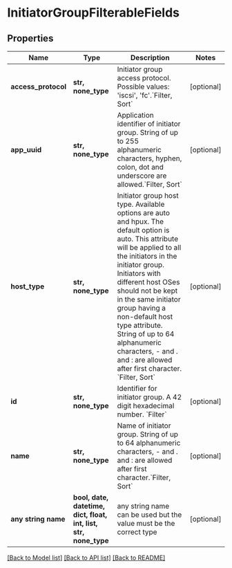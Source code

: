 # InitiatorGroupFilterableFields


## Properties
Name | Type | Description | Notes
------------ | ------------- | ------------- | -------------
**access_protocol** | **str, none_type** | Initiator group access protocol. Possible values: &#39;iscsi&#39;, &#39;fc&#39;.&#x60;Filter, Sort&#x60; | [optional] 
**app_uuid** | **str, none_type** | Application identifier of initiator group. String of up to 255 alphanumeric characters, hyphen, colon, dot and underscore are allowed.&#x60;Filter, Sort&#x60; | [optional] 
**host_type** | **str, none_type** | Initiator group host type. Available options are auto and hpux. The default option is auto. This attribute will be applied to all the initiators in the initiator group. Initiators with different host OSes should not be kept in the same initiator group having a non-default host type attribute. String of up to 64 alphanumeric characters, - and . and : are allowed after first character. &#x60;Filter, Sort&#x60; | [optional] 
**id** | **str, none_type** | Identifier for initiator group. A 42 digit hexadecimal number. &#x60;Filter&#x60; | [optional] 
**name** | **str, none_type** | Name of initiator group. String of up to 64 alphanumeric characters, - and . and : are allowed after first character.&#x60;Filter, Sort&#x60; | [optional] 
**any string name** | **bool, date, datetime, dict, float, int, list, str, none_type** | any string name can be used but the value must be the correct type | [optional]

[[Back to Model list]](../README.md#documentation-for-models) [[Back to API list]](../README.md#documentation-for-api-endpoints) [[Back to README]](../README.md)


